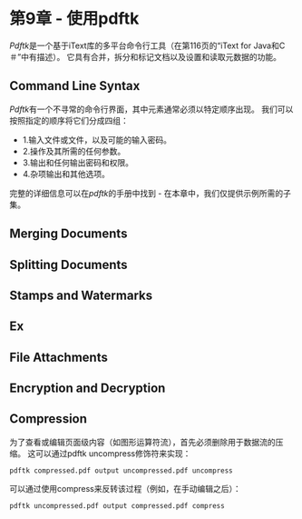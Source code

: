 # 第9章 - 使用pdftk

*Pdftk*是一个基于iText库的多平台命令行工具（在第116页的“iText for Java和C＃”中有描述）。 
它具有合并，拆分和标记文档以及设置和读取元数据的功能。

## Command Line Syntax
*Pdftk*有一个不寻常的命令行界面，其中元素通常必须以特定顺序出现。
我们可以按照指定的顺序将它们分成四组：

* 1.输入文件或文件，以及可能的输入密码。
* 2.操作及其所需的任何参数。
* 3.输出和任何输出密码和权限。
* 4.杂项输出和其他选项。

完整的详细信息可以在*pdftk*的手册中找到 - 在本章中，我们仅提供示例所需的子集。

## Merging Documents
## Splitting Documents
## Stamps and Watermarks
## Ex
## File Attachments
## Encryption and Decryption
## Compression
为了查看或编辑页面级内容（如图形运算符流），首先必须删除用于数据流的压缩。 这可以通过pdftk uncompress修饰符来实现：
```
pdftk compressed.pdf output uncompressed.pdf uncompress
```

可以通过使用compress来反转该过程（例如，在手动编辑之后）：
```
pdftk uncompressed.pdf output compressed.pdf compress
```